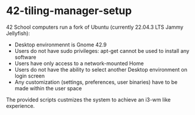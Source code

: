 # 42-tiling-manager-setup

42 School computers run a fork of Ubuntu (currently 22.04.3 LTS Jammy Jellyfish):
- Desktop environmennt is Gnome 42.9
- Users do not have sudo privileges: apt-get cannot be used to install any software
- Users have only access to a network-mounted Home
- Users do not have the ability to select another Desktop environment on login screen
- Any customization (settings, preferences, user binaries) have to be made within the user space

The provided scripts custmizes the system to achieve an i3-wm like experience.
